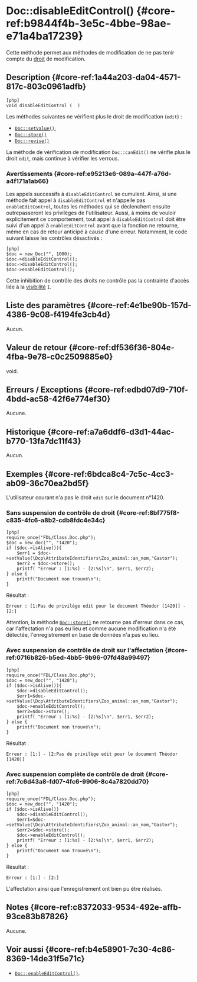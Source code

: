 # Doc::disableEditControl() {#core-ref:b9844f4b-3e5c-4bbe-98ae-e71a4ba17239}

<div class="short-description" markdown="1">

Cette méthode permet aux méthodes de modification de ne pas tenir compte du
[droit][acldoc] de modification.

</div>

## Description {#core-ref:1a44a203-da04-4571-817c-803c0961adfb}

    [php]
    void disableEditControl (  )

Les méthodes suivantes ne vérifient plus le droit de modification (`edit`) :

*   [`Doc::setValue()`][setvalue],
*   [`Doc::store()`][store]
*   [`Doc::revise()`][revise]

La méthode de vérification de modification `Doc::canEdit()` ne vérifie plus le
droit `edit`, mais continue à vérifier les verrous.

### Avertissements {#core-ref:e95213e6-089a-447f-a76d-a4f171a1ab66}

Les appels successifs à `disableEditControl` se cumulent. Ainsi, si une méthode
fait appel à `disableEditControl` et n'appelle pas `enableEditControl`, toutes
les méthodes qui se déclenchent ensuite outrepasseront les privilèges de
l'utilisateur. Aussi, à moins de vouloir explicitement ce comportement, tout
appel à `disableEditControl` doit être suivi d'un appel à `enableEditControl`
avant que la fonction ne retourne, même en cas de retour anticipé à cause d'une
erreur. Notamment, le code suivant laisse les contrôles désactivés :

    [php]
    $doc = new_Doc("", 1000);
    $doc->disableEditControl();
    $doc->disableEditControl();
    $doc->enableEditControl();

Cette inhibition de contrôle des droits ne contrôle pas la contrainte d'accès
liée à la [visibilité][visibility] `I`.

## Liste des paramètres {#core-ref:4e1be90b-157d-4386-9c08-f4194fe3cb4d}

Aucun.

## Valeur de retour {#core-ref:df536f36-804e-4fba-9e78-c0c2509885e0}

void.

## Erreurs / Exceptions {#core-ref:edbd07d9-710f-4bdd-ac58-42f6e774ef30}

Aucune.

## Historique {#core-ref:a7a6ddf6-d3d1-44ac-b770-13fa7dc11f43}

Aucun.

## Exemples {#core-ref:6bdca8c4-7c5c-4cc3-ab09-36c70ea2bd5f}

L'utilisateur courant n'a pas le droit `edit` sur le document n°1420.

### Sans suspension de contrôle de droit {#core-ref:8bf775f8-c835-4fc6-a8b2-cdb8fdc4e34c}

    [php]
    require_once("FDL/Class.Doc.php");
    $doc = new_doc("", "1420");
    if ($doc->isAlive()){
        $err1 = $doc->setValue(\Dcp\AttributeIdentifiers\Zoo_animal::an_nom,"Gastor");  
        $err2 = $doc->store();
        printf( "Erreur : [1:%s] - [2:%s]\n", $err1, $err2);
    } else {
        printf("Document non trouvé\n");
    }

Résultat :

    Erreur : [1:Pas de privilège edit pour le document Théodor [1420]] - [2:]

Attention, la méthode [`Doc::store()`][store] ne retourne pas d'erreur dans ce
cas, car l'affectation n'a pas eu lieu et comme aucune modification n'a été
détectée, l'enregistrement en base de données n'a pas eu lieu.

### Avec suspension de contrôle de droit sur l'affectation {#core-ref:0716b826-b5ed-4bb5-9b96-07fd48a99497}

    [php]
    require_once("FDL/Class.Doc.php");
    $doc = new_doc("", "1420");
    if ($doc->isAlive()){
        $doc->disableEditControl();
        $err1=$doc->setValue(\Dcp\AttributeIdentifiers\Zoo_animal::an_nom,"Gastor");  
        $doc->enableEditControl();
        $err2=$doc->store();
        printf( "Erreur : [1:%s] - [2:%s]\n", $err1, $err2);
    } else {
        printf("Document non trouvé\n");
    }

Résultat :

    Erreur : [1:] - [2:Pas de privilège edit pour le document Théodor [1420]]

### Avec suspension complète de contrôle de droit {#core-ref:7c6d43a8-fd07-4fc6-9906-8c4a7820dd70}

    [php]
    require_once("FDL/Class.Doc.php");
    $doc = new_doc("", "1420");
    if ($doc->isAlive()) 
        $doc->disableEditControl();
        $err1=$doc->setValue(\Dcp\AttributeIdentifiers\Zoo_animal::an_nom,"Gastor");  
        $err2=$doc->store();
        $doc->enableEditControl();
        printf( "Erreur : [1:%s] - [2:%s]\n", $err1, $err2);
    } else {
        printf("Document non trouvé\n");
    }

Résultat :

    Erreur : [1:] - [2:]


L'affectation ainsi que l'enregistrement ont bien pu être réalisés.

## Notes {#core-ref:c8372033-9534-492e-affb-93ce83b87826}

Aucune.

## Voir aussi {#core-ref:b4e58901-7c30-4c86-8369-14de31f5e71c}

*   [`Doc::enableEditControl()`][enable].

<!-- links -->
[acldoc]:       #core-ref:a99dcc5f-f42f-4574-bbfa-d7bb0573c95d
[setvalue]:     #core-ref:febc397f-e629-4d47-955d-27cab8f4ed2f
[store]:        #core-ref:b8540d13-ece6-4e9e-9b72-6a56bca9da12
[revise]:       #core-ref:882e3730-0483-4dbc-9b9d-0d0b5cc31d38
[enable]:       #core-ref:3c9aba8e-50a6-41b0-82e9-64f63085e5e5
[visibility]:   #core-ref:3e67d45e-1fed-446d-82b5-ba941addc7e8
